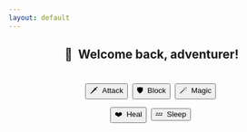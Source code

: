 ```yaml
---
layout: default
---
```

<meta name="twitter:card" content="summary" />
<meta name="twitter:site" content="{{ page.title }}" />
<meta name="twitter:title" content="{{ page.title }}" />
<meta name="twitter:image" content="{{ page.title_image }}" />

<script src="https://ajax.googleapis.com/ajax/libs/jquery/3.5.1/jquery.min.js"></script>
<script src="js/random_quote.js"></script>

<center>
<h2>👋&nbsp;&nbsp;Welcome back, adventurer!</h2>
<h4 id = "id_subtitle"> </h4>
<p style="margin-bottom:28px;"></p>


<div class="card">
<h1 id = "id_emoji"/>
<h2 id = "id_name"/>
<h3 id = "id_stats"/>
<h4 id = "id_desc"/>
<h5 id = "id_type"/>
</div>

<p style="margin:28px;"></p>

<div class="quest">
<h4 id = "id_quest_text" style="margin-bottom:0px;"/>
</div>

<p style="margin:22px;"></p>

<button type = "button" id = "button_attack">🗡&nbsp;&nbsp;Attack</button>&nbsp;
<button type = "button" id = "button_block">🛡&nbsp;&nbsp;Block</button>&nbsp;
<button type = "button" id = "button_magic">🪄&nbsp;&nbsp;Magic</button>&nbsp;

<p style="margin:10px;"></p>

<button type = "button" id = "button_heal">❤️&nbsp;&nbsp;Heal</button>&nbsp;
<button type = "button" id = "button_sleep">💤&nbsp;&nbsp;Sleep</button>&nbsp;
</center>
